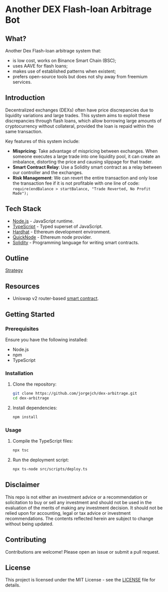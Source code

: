 # Another DEX Flash-loan Arbitrage Bot

## What?

Another Dex Flash-loan arbitrage system that:
- is low cost, works on Binance Smart Chain (BSC);
- uses AAVE for flash loans;
- makes use of established patterns when existent;
- prefers open-source tools but does not shy away from freemium services.

## Introduction

Decentralized exchanges (DEXs) often have price discrepancies due to liquidity variations and large trades. This system aims to exploit these discrepancies through flash loans, which allow borrowing large amounts of cryptocurrency without collateral, provided the loan is repaid within the same transaction.

Key features of this system include:
- **Mispricing**: Take advantage of mispricing between exchanges. When someone executes a large trade into one liquidity pool, it can create an imbalance, distorting the price and causing slippage for that trader.
- **Smart Contract Relay**: Use a Solidity smart contract as a relay between our controller and the exchanges.
- **Risk Management**: We can revert the entire transaction and only lose the transaction fee if it is not profitable with one line of code: `require(endBalance > startBalance, "Trade Reverted, No Profit Made");`

## Tech Stack

* [Node.js](https://nodejs.org) - JavaScript runtime.
* [TypeScript](https://www.typescriptlang.org) - Typed superset of JavaScript.
* [Hardhat](https://hardhat.org) - Ethereum development environment.
* [QuickNode](https://www.quicknode.com) - Ethereum node provider.
* [Solidity](https://soliditylang.org) - Programming language for writing smart contracts.

## Outline

[Strategy](STRATEGY.md)

## Resources

* Uniswap v2 router-based [smart contract](https://github.com/jamesbachini/DEX-Arbitrage/blob/main/contracts/Arb.sol).

## Getting Started

### Prerequisites

Ensure you have the following installed:
- Node.js
- npm
- TypeScript

### Installation

1. Clone the repository:
    ```sh
    git clone https://github.com/jorgejch/dex-arbitrage.git
    cd dex-arbitrage
    ```

2. Install dependencies:
    ```sh
    npm install
    ```

### Usage

1. Compile the TypeScript files:
    ```sh
    npx tsc
    ```

2. Run the deployment script:
    ```sh
    npx ts-node src/scripts/deploy.ts
    ```

## Disclaimer

This repo is not either an investment advice or a recommendation or solicitation to buy or sell any investment and should not be used in the evaluation of the merits of making any investment decision. It should not be relied upon for accounting, legal or tax advice or investment recommendations. The contents reflected herein are subject to change without being updated.

## Contributing

Contributions are welcome! Please open an issue or submit a pull request.

## License

This project is licensed under the MIT License - see the [LICENSE](LICENSE) file for details.